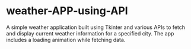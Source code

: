# weather-APP-using-API
A simple weather application built using Tkinter and various APIs to fetch and display current weather information for a specified city. The app includes a loading animation while fetching data.
